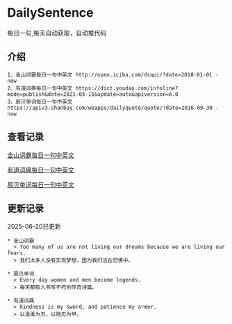 # DailySentence

每日一句,每天自动获取，自动推代码

## 介绍

```
1、金山词霸每日一句中英文 http://open.iciba.com/dsapi/?date=2018-01-01 - now
2、有道词典每日一句中英文 https://dict.youdao.com/infoline?mode=publish&date=2021-03-15&update=auto&apiversion=6.0
3、扇贝单词每日一句中英文 https://apiv3.shanbay.com/weapps/dailyquote/quote/?date=2016-09-30 - now
```

## 查看记录

[金山词霸每日一句中英文](./data/iciba/)

[有道词典每日一句中英文](./data/youdao/)

[扇贝单词每日一句中英文](./data/shanbay/)

## 更新记录
2025-06-20已更新 
```
* 金山词霸
  > Too many of us are not living our dreams because we are living our fears.
  > 我们太多人没有实现梦想，因为我们活在恐惧中。

* 扇贝单词
  > Every day women and men become legends.
  > 每天都有人书写不朽的传奇诗篇。

* 有道词典
  > Kindness is my sword, and patience my armor.
  > 以温柔为刃，以隐忍为甲。

```
